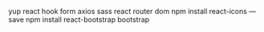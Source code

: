 yup
react hook form
axios
sass
react router dom
npm install react-icons —save
npm install react-bootstrap bootstrap
